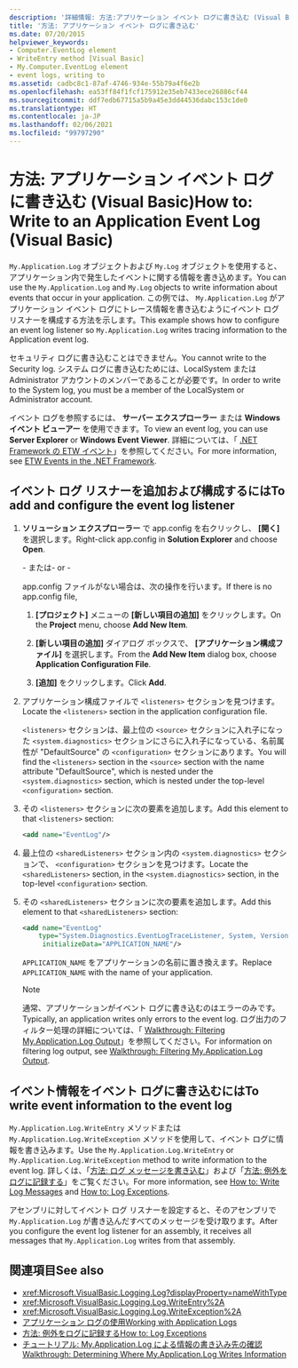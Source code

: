 ```yaml
---
description: '詳細情報: 方法:アプリケーション イベント ログに書き込む (Visual Basic)'
title: '方法: アプリケーション イベント ログに書き込む'
ms.date: 07/20/2015
helpviewer_keywords:
- Computer.EventLog element
- WriteEntry method [Visual Basic]
- My.Computer.EventLog element
- event logs, writing to
ms.assetid: cadbc8c1-87af-4746-934e-55b79a4f6e2b
ms.openlocfilehash: ea53ff84f1fcf175912e35eb7433ece26886cf44
ms.sourcegitcommit: ddf7edb67715a5b9a45e3dd44536dabc153c1de0
ms.translationtype: HT
ms.contentlocale: ja-JP
ms.lasthandoff: 02/06/2021
ms.locfileid: "99797290"
---
```

# <a name="how-to-write-to-an-application-event-log-visual-basic"></a><span data-ttu-id="499b1-103">方法: アプリケーション イベント ログに書き込む (Visual Basic)</span><span class="sxs-lookup"><span data-stu-id="499b1-103">How to: Write to an Application Event Log (Visual Basic)</span></span>

<span data-ttu-id="499b1-104">`My.Application.Log` オブジェクトおよび `My.Log` オブジェクトを使用すると、アプリケーション内で発生したイベントに関する情報を書き込めます。</span><span class="sxs-lookup"><span data-stu-id="499b1-104">You can use the `My.Application.Log` and `My.Log` objects to write information about events that occur in your application.</span></span> <span data-ttu-id="499b1-105">この例では、 `My.Application.Log` がアプリケーション イベント ログにトレース情報を書き込むようにイベント ログ リスナーを構成する方法を示します。</span><span class="sxs-lookup"><span data-stu-id="499b1-105">This example shows how to configure an event log listener so `My.Application.Log` writes tracing information to the Application event log.</span></span>

<span data-ttu-id="499b1-106">セキュリティ ログに書き込むことはできません。</span><span class="sxs-lookup"><span data-stu-id="499b1-106">You cannot write to the Security log.</span></span> <span data-ttu-id="499b1-107">システム ログに書き込むためには、LocalSystem または Administrator アカウントのメンバーであることが必要です。</span><span class="sxs-lookup"><span data-stu-id="499b1-107">In order to write to the System log, you must be a member of the LocalSystem or Administrator account.</span></span>

<span data-ttu-id="499b1-108">イベント ログを参照するには、 **サーバー エクスプローラー** または **Windows イベント ビューアー** を使用できます。</span><span class="sxs-lookup"><span data-stu-id="499b1-108">To view an event log, you can use **Server Explorer** or **Windows Event Viewer**.</span></span> <span data-ttu-id="499b1-109">詳細については、「 [.NET Framework の ETW イベント](../../../../framework/performance/etw-events.md)」を参照してください。</span><span class="sxs-lookup"><span data-stu-id="499b1-109">For more information, see [ETW Events in the .NET Framework](../../../../framework/performance/etw-events.md).</span></span>

## <a name="to-add-and-configure-the-event-log-listener"></a><span data-ttu-id="499b1-110">イベント ログ リスナーを追加および構成するには</span><span class="sxs-lookup"><span data-stu-id="499b1-110">To add and configure the event log listener</span></span>

1. <span data-ttu-id="499b1-111">**ソリューション エクスプローラー** で app.config を右クリックし、 **[開く]** を選択します。</span><span class="sxs-lookup"><span data-stu-id="499b1-111">Right-click app.config in **Solution Explorer** and choose **Open**.</span></span>

    <span data-ttu-id="499b1-112">\- または</span><span class="sxs-lookup"><span data-stu-id="499b1-112">\- or -</span></span>

    <span data-ttu-id="499b1-113">app.config ファイルがない場合は、次の操作を行います。</span><span class="sxs-lookup"><span data-stu-id="499b1-113">If there is no app.config file,</span></span>

    1. <span data-ttu-id="499b1-114">**[プロジェクト]** メニューの **[新しい項目の追加]** をクリックします。</span><span class="sxs-lookup"><span data-stu-id="499b1-114">On the **Project** menu, choose **Add New Item**.</span></span>

    2. <span data-ttu-id="499b1-115">**[新しい項目の追加]** ダイアログ ボックスで、 **[アプリケーション構成ファイル]** を選択します。</span><span class="sxs-lookup"><span data-stu-id="499b1-115">From the **Add New Item** dialog box, choose **Application Configuration File**.</span></span>

    3. <span data-ttu-id="499b1-116">**[追加]** をクリックします。</span><span class="sxs-lookup"><span data-stu-id="499b1-116">Click **Add**.</span></span>

2. <span data-ttu-id="499b1-117">アプリケーション構成ファイルで `<listeners>` セクションを見つけます。</span><span class="sxs-lookup"><span data-stu-id="499b1-117">Locate the `<listeners>` section in the application configuration file.</span></span>

    <span data-ttu-id="499b1-118">`<listeners>` セクションは、最上位の `<source>` セクションに入れ子になった `<system.diagnostics>` セクションにさらに入れ子になっている、名前属性が "DefaultSource" の `<configuration>` セクションにあります。</span><span class="sxs-lookup"><span data-stu-id="499b1-118">You will find the `<listeners>` section in the `<source>` section with the name attribute "DefaultSource", which is nested under the `<system.diagnostics>` section, which is nested under the top-level `<configuration>` section.</span></span>

3. <span data-ttu-id="499b1-119">その `<listeners>` セクションに次の要素を追加します。</span><span class="sxs-lookup"><span data-stu-id="499b1-119">Add this element to that `<listeners>` section:</span></span>

    ```xml
    <add name="EventLog"/>
    ```

4. <span data-ttu-id="499b1-120">最上位の `<sharedListeners>` セクション内の `<system.diagnostics>` セクションで、 `<configuration>` セクションを見つけます。</span><span class="sxs-lookup"><span data-stu-id="499b1-120">Locate the `<sharedListeners>` section, in the `<system.diagnostics>` section, in the top-level `<configuration>` section.</span></span>

5. <span data-ttu-id="499b1-121">その `<sharedListeners>` セクションに次の要素を追加します。</span><span class="sxs-lookup"><span data-stu-id="499b1-121">Add this element to that `<sharedListeners>` section:</span></span>

    ```xml
    <add name="EventLog"
        type="System.Diagnostics.EventLogTraceListener, System, Version=2.0.0.0, Culture=neutral, PublicKeyToken=b77a5c561934e089"
         initializeData="APPLICATION_NAME"/>
    ```

    <span data-ttu-id="499b1-122">`APPLICATION_NAME` をアプリケーションの名前に置き換えます。</span><span class="sxs-lookup"><span data-stu-id="499b1-122">Replace `APPLICATION_NAME` with the name of your application.</span></span>

    > [!NOTE]
    > <span data-ttu-id="499b1-123">通常、アプリケーションがイベント ログに書き込むのはエラーのみです。</span><span class="sxs-lookup"><span data-stu-id="499b1-123">Typically, an application writes only errors to the event log.</span></span> <span data-ttu-id="499b1-124">ログ出力のフィルター処理の詳細については、「 [Walkthrough: Filtering My.Application.Log Output](walkthrough-filtering-my-application-log-output.md)」を参照してください。</span><span class="sxs-lookup"><span data-stu-id="499b1-124">For information on filtering log output, see [Walkthrough: Filtering My.Application.Log Output](walkthrough-filtering-my-application-log-output.md).</span></span>

## <a name="to-write-event-information-to-the-event-log"></a><span data-ttu-id="499b1-125">イベント情報をイベント ログに書き込むには</span><span class="sxs-lookup"><span data-stu-id="499b1-125">To write event information to the event log</span></span>

<span data-ttu-id="499b1-126">`My.Application.Log.WriteEntry` メソッドまたは `My.Application.Log.WriteException` メソッドを使用して、イベント ログに情報を書き込みます。</span><span class="sxs-lookup"><span data-stu-id="499b1-126">Use the `My.Application.Log.WriteEntry` or `My.Application.Log.WriteException` method to write information to the event log.</span></span> <span data-ttu-id="499b1-127">詳しくは、「[方法: ログ メッセージを書き込む](how-to-write-log-messages.md)」および「[方法: 例外をログに記録する](how-to-log-exceptions.md)」をご覧ください。</span><span class="sxs-lookup"><span data-stu-id="499b1-127">For more information, see [How to: Write Log Messages](how-to-write-log-messages.md) and [How to: Log Exceptions](how-to-log-exceptions.md).</span></span>

<span data-ttu-id="499b1-128">アセンブリに対してイベント ログ リスナーを設定すると、そのアセンブリで `My.Application.Log` が書き込んだすべてのメッセージを受け取ります。</span><span class="sxs-lookup"><span data-stu-id="499b1-128">After you configure the event log listener for an assembly, it receives all messages that `My.Application.Log` writes from that assembly.</span></span>

## <a name="see-also"></a><span data-ttu-id="499b1-129">関連項目</span><span class="sxs-lookup"><span data-stu-id="499b1-129">See also</span></span>

- <xref:Microsoft.VisualBasic.Logging.Log?displayProperty=nameWithType>
- <xref:Microsoft.VisualBasic.Logging.Log.WriteEntry%2A>
- <xref:Microsoft.VisualBasic.Logging.Log.WriteException%2A>
- [<span data-ttu-id="499b1-130">アプリケーション ログの使用</span><span class="sxs-lookup"><span data-stu-id="499b1-130">Working with Application Logs</span></span>](working-with-application-logs.md)
- [<span data-ttu-id="499b1-131">方法: 例外をログに記録する</span><span class="sxs-lookup"><span data-stu-id="499b1-131">How to: Log Exceptions</span></span>](how-to-log-exceptions.md)
- [<span data-ttu-id="499b1-132">チュートリアル: My.Application.Log による情報の書き込み先の確認</span><span class="sxs-lookup"><span data-stu-id="499b1-132">Walkthrough: Determining Where My.Application.Log Writes Information</span></span>](walkthrough-determining-where-my-application-log-writes-information.md)
